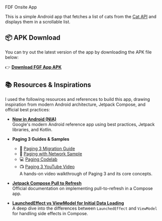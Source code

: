 
FDF Onsite App

This is a simple Android app that fetches a list of cats from the [Cat API](https://thecatapi.com/) and displays them in a scrollable list.

## 📦 APK Download

You can try out the latest version of the app by downloading the APK file below:

👉 **[Download FGF App APK](https://github.com/mohammedhemaid/FGFApplication/blob/main/app-release.apk)**

## 📚 Resources & Inspirations

I used the following resources and references to build this app, drawing inspiration from modern Android architecture, Jetpack Compose, and official best practices:

- **[Now in Android (NIA)](https://github.com/android/nowinandroid)**  
  Google's modern Android reference app using best practices, Jetpack libraries, and Kotlin.

- **Paging 3 Guides & Samples**
  - 📖 [Paging 3 Migration Guide](https://developer.android.com/topic/libraries/architecture/paging/v3-migration)  
  - 📂 [Paging with Network Sample](https://github.com/android/architecture-components-samples/tree/main/PagingWithNetworkSample)  
  - 💻 [Paging Codelab](https://developer.android.com/codelabs/android-paging#3)  
  - 📺 [Paging 3 YouTube Video](https://www.youtube.com/watch?v=AasI-0IRXUM)  
    A hands-on video walkthrough of Paging 3 and its core concepts.

- **[Jetpack Compose Pull to Refresh](https://developer.android.com/develop/ui/compose/components/pull-to-refresh)**  
  Official documentation on implementing pull-to-refresh in a Compose app.

- **[LaunchedEffect vs ViewModel for Initial Data Loading](https://proandroiddev.com/loading-initial-data-in-launchedeffect-vs-viewmodel-f1747c20ce62)**  
  A deep dive into the differences between `LaunchedEffect` and `ViewModel` for handling side effects in Compose.
